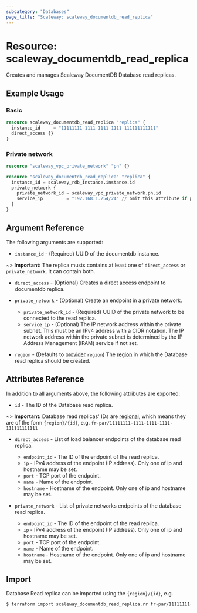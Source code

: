 ```yaml
---
subcategory: "Databases"
page_title: "Scaleway: scaleway_documentdb_read_replica"
---
```


# Resource: scaleway_documentdb_read_replica

Creates and manages Scaleway DocumentDB Database read replicas.

## Example Usage

### Basic

```terraform
resource scaleway_documentdb_read_replica "replica" {
  instance_id     = "11111111-1111-1111-1111-111111111111"
  direct_access {}
}
```

### Private network

```terraform
resource "scaleway_vpc_private_network" "pn" {}

resource "scaleway_documentdb_read_replica" "replica" {
  instance_id = scaleway_rdb_instance.instance.id
  private_network {
    private_network_id = scaleway_vpc_private_network.pn.id
    service_ip         = "192.168.1.254/24" // omit this attribute if private IP is determined by the IP Address Management (IPAM)
  }
}
```

## Argument Reference

The following arguments are supported:

- `instance_id` - (Required) UUID of the documentdb instance.

~> **Important:** The replica musts contains at least one of `direct_access` or `private_network`. It can contain both.

- `direct_access` - (Optional) Creates a direct access endpoint to documentdb replica.

- `private_network` - (Optional) Create an endpoint in a private network.
    - `private_network_id` - (Required) UUID of the private network to be connected to the read replica.
    - `service_ip` - (Optional) The IP network address within the private subnet. This must be an IPv4 address with a
      CIDR notation. The IP network address within the private subnet is determined by the IP Address Management (IPAM)
      service if not set.

- `region` - (Defaults to [provider](../index.md#region) `region`) The [region](../guides/regions_and_zones.md#regions)
  in which the Database read replica should be created.

## Attributes Reference

In addition to all arguments above, the following attributes are exported:

- `id` - The ID of the Database read replica.

~> **Important:** Database read replicas' IDs are [regional](../guides/regions_and_zones.md#resource-ids), which means
they are of the form `{region}/{id}`, e.g. `fr-par/11111111-1111-1111-1111-111111111111`

- `direct_access` - List of load balancer endpoints of the database read replica.
    - `endpoint_id` - The ID of the endpoint of the read replica.
    - `ip` - IPv4 address of the endpoint (IP address). Only one of ip and hostname may be set.
    - `port` - TCP port of the endpoint.
    - `name` - Name of the endpoint.
    - `hostname` - Hostname of the endpoint. Only one of ip and hostname may be set.

- `private_network` - List of private networks endpoints of the database read replica.
    - `endpoint_id` - The ID of the endpoint of the read replica.
    - `ip` - IPv4 address of the endpoint (IP address). Only one of ip and hostname may be set.
    - `port` - TCP port of the endpoint.
    - `name` - Name of the endpoint.
    - `hostname` - Hostname of the endpoint. Only one of ip and hostname may be set.

## Import

Database Read replica can be imported using the `{region}/{id}`, e.g.

```bash
$ terraform import scaleway_documentdb_read_replica.rr fr-par/11111111-1111-1111-1111-111111111111
```
